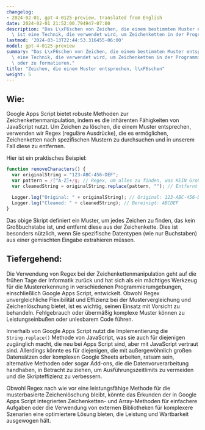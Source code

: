 ```yaml
---
changelog:
- 2024-02-01, gpt-4-0125-preview, translated from English
date: 2024-02-01 21:52:00.794947-07:00
description: "Das L\xF6schen von Zeichen, die einem bestimmten Muster entsprechen,\
  \ ist eine Technik, die verwendet wird, um Zeichenketten in der Programmierung zu\u2026"
lastmod: '2024-03-13T22:44:53.316455-06:00'
model: gpt-4-0125-preview
summary: "Das L\xF6schen von Zeichen, die einem bestimmten Muster entsprechen, ist\
  \ eine Technik, die verwendet wird, um Zeichenketten in der Programmierung zu bereinigen\
  \ oder zu formatieren."
title: "Zeichen, die einem Muster entsprechen, l\xF6schen"
weight: 5
---
```


## Wie:
Google Apps Script bietet robuste Methoden zur Zeichenkettenmanipulation, indem es die inhärenten Fähigkeiten von JavaScript nutzt. Um Zeichen zu löschen, die einem Muster entsprechen, verwenden wir Regex (reguläre Ausdrücke), die es ermöglichen, Zeichenketten nach spezifischen Mustern zu durchsuchen und in unserem Fall diese zu entfernen.

Hier ist ein praktisches Beispiel:

```javascript
function removeCharacters() {
  var originalString = "123-ABC-456-DEF";
  var pattern = /[^A-Z]+/g; // Regex, um alles zu finden, was KEIN Großbuchstabe ist
  var cleanedString = originalString.replace(pattern, ""); // Entfernt passende Zeichen
  
  Logger.log("Original: " + originalString); // Original: 123-ABC-456-DEF
  Logger.log("Cleaned: " + cleanedString); // Bereinigt: ABCDEF
}
```

Das obige Skript definiert ein Muster, um jedes Zeichen zu finden, das kein Großbuchstabe ist, und entfernt diese aus der Zeichenkette. Dies ist besonders nützlich, wenn Sie spezifische Datentypen (wie nur Buchstaben) aus einer gemischten Eingabe extrahieren müssen.

## Tiefergehend:
Die Verwendung von Regex bei der Zeichenkettenmanipulation geht auf die frühen Tage der Informatik zurück und hat sich als ein mächtiges Werkzeug für die Mustererkennung in verschiedenen Programmierumgebungen, einschließlich Google Apps Script, entwickelt. Obwohl Regex unvergleichliche Flexibilität und Effizienz bei der Mustervergleichung und Zeichenlöschung bietet, ist es wichtig, seinen Einsatz mit Vorsicht zu behandeln. Fehlgebrauch oder übermäßig komplexe Muster können zu Leistungseinbußen oder unlesbarem Code führen.

Innerhalb von Google Apps Script nutzt die Implementierung die `String.replace()` Methode von JavaScript, was sie auch für diejenigen zugänglich macht, die neu bei Apps Script sind, aber mit JavaScript vertraut sind. Allerdings könnte es für diejenigen, die mit außergewöhnlich großen Datensätzen oder komplexen Google Sheets arbeiten, ratsam sein, alternative Methoden oder sogar Add-ons, die die Datenvorverarbeitung handhaben, in Betracht zu ziehen, um Ausführungszeitlimits zu vermeiden und die Skripteffizienz zu verbessern.

Obwohl Regex nach wie vor eine leistungsfähige Methode für die musterbasierte Zeichenlöschung bleibt, könnte das Erkunden der in Google Apps Script integrierten Zeichenketten- und Array-Methoden für einfachere Aufgaben oder die Verwendung von externen Bibliotheken für komplexere Szenarien eine optimiertere Lösung bieten, die Leistung und Wartbarkeit ausgewogen hält.
